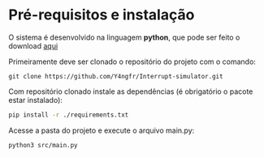 # Pré-requisitos e instalação

O sistema é desenvolvido na linguagem __python__, que pode ser feito o download [aqui](https://www.python.org/downloads/)

Primeiramente deve ser clonado o repositório do projeto com o comando:

```$
git clone https://github.com/Y4ngfr/Interrupt-simulator.git
```

Com repositório clonado instale as dependências (é obrigatório o pacote estar instalado):
```Bash
pip install -r ./requirements.txt
```

Acesse a pasta do projeto e execute o arquivo main.py:

```$
python3 src/main.py
```